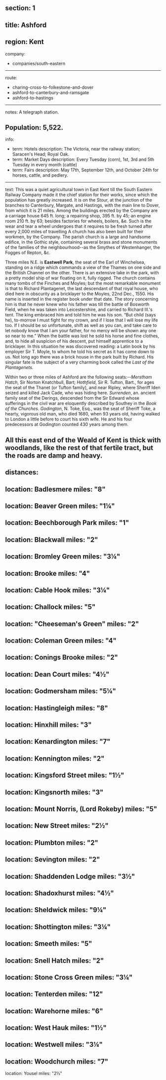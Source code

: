 section: 1
----
title: Ashford
----
region: Kent
----
company:
- companies/south-eastern
----
route:
- charing-cross-to-folkestone-and-dover
- ashford-to-canterbury-and-ramsgate
- ashford-to-hastings
----
notes: A telegraph station.

Population: 5,522.
----
info:
- term: Hotels
  description: The Victoria, near the railway station; Saracen's Head; Royal Oak.
- term: Market Days
  description: Every Tuesday (corn), 1st, 3rd and 5th Tuesday in every month (cattle)
- term: Fairs
  description: May 17th, September 12th, and October 24th for horses, cattle, and pedlery.
----
text: This was a quiet agricultural town in East Kent till the South Eastern Railway Company made it the chief station for their works, since which the population has greatly increased. It is on the Stour, at the junction of the branches to Canterbury, Margate, and Hastings, with the main line to Dover, from which it is 21 miles. Among the buildings erected by the Company are a carriage house 645 ft. long; a repairing shop, 395 ft. by 45; an engine room 210 ft. by 63; besides factories for wheels, boilers, &e. Such is the wear and tear a wheel undergoes that it requires to be fresh turned after every 2,000 miles of travelling A church has also been built for their workmen, by the Company. The parish church is a large and handsome edifice, in the Gothic style, containing several brass and stone monuments of the families of the neighbourhood--as the Smythes of Westenhanger, the Fogges of Repton, &c.

Three miles N.E. is **Eastwell Park**, the seat of the Earl of Winchelsea, standing on a ridge which commands a view of the Thames on one side and the British Channel on the other. There is an extensive lake in the park, with a pretty model ship of war floating on it, fully rigged. The church contains many tombs of the Finches and Moyles; but the most remarkable monument is that to Richard Plantagenet, the last descendant of that royal house, who died here in obscurity as a bricklayer to the Moyles, 22nd Dec., 1550. His name is inserted in the register book under that date. The story concerning him is that he never knew who his father was till the battle of Bosworth Field, when he was taken into Leicestershire, and carried to Richard III.'s tent. The king embraced him and told him he was his son. <q>But child (says he), to-morrow I must fight for my crown, and if I lose that I will lose my life too. If I should be so unfortunate, shift as well as you can, and take care to let nobody know that I am your father, for no mercy will be shown any one so near to me.</q> When the battle was lost he sold his horse and fine clothes, and, to hide all suspicion of his descent, put himself apprentice to a bricklayer. In this situation he was discovered reading: a Latin book by his employer Sir T. Moyle, to whom he told his secret as it has come down to us. Not long ago there was a brick house in the park built by Richard. His singular fate is the subject of a very charming book called the <cite>Last of the Plantagenets.</cite>

Within two or three miles of Ashford are the following seats:--*Merstham Hatch*, Sir Norton Knatchbull, Bart; *Hothfield*, Sir R. Tufton, Bart., for ages the seat of the Thanet (or Tufton family), and near Ripley, where Sheriff Iden seized and killed Jack Cade, who was hiding here. *Surrenden*, an. ancient family seat of the Derings, descended from the Sir Edward whose sufferings in the civil war are eloquently described by Southey in the <cite>Book of the Churches.</cite> *Godington*, N. Toke, Esq., was the seat of Sheriff Toke, a hearty, vigorous old man, who died 1680, when 93 years old, having walked to London a little before to court his sixth wife. He and his four predecessors at Godington counted 430 years among them.

All this east end of the Weald of Kent is thick with woodlands, like the rest of that fertile tract, but the roads are damp and heavy.
----
distances:
- 
  location: Badlesmere
  miles: "8"
- 
  location: Beaver Green
  miles: "1¼"
- 
  location: Beechborough Park
  miles: "1"
- 
  location: Blackwall
  miles: "2"
- 
  location: Bromley Green
  miles: "3¼"
- 
  location: Brooke
  miles: "4"
- 
  location: Cable Hook
  miles: "3¼"
- 
  location: Challock
  miles: "5"
- 
  location: "Cheeseman's Green"
  miles: "2"
- 
  location: Coleman Green
  miles: "4"
- 
  location: Conings Brooke
  miles: "2"
- 
  location: Dean Court
  miles: "4½"
- 
  location: Godmersham
  miles: "5¼"
- 
  location: Hastingleigh
  miles: "8"
- 
  location: Hinxhill
  miles: "3"
- 
  location: Kenardington
  miles: "7"
- 
  location: Kennington
  miles: "2"
- 
  location: Kingsford Street
  miles: "1½"
- 
  location: Kingsnorth
  miles: "3"
- 
  location: Mount Norris, (Lord Rokeby)
  miles: "5"
- 
  location: New Street
  miles: "2½"
- 
  location: Plumbton
  miles: "2"
- 
  location: Sevington
  miles: "2"
- 
  location: Shaddenden Lodge
  miles: "3½"
- 
  location: Shadoxhurst
  miles: "4½"
- 
  location: Sheldwick
  miles: "9¼"
- 
  location: Shottington
  miles: "3¼"
- 
  location: Smeeth
  miles: "5"
- 
  location: Snell Hatch
  miles: "2"
- 
  location: Stone Cross Green
  miles: "3¼"
- 
  location: Tenterden
  miles: "12"
- 
  location: Warehorne
  miles: "6"
- 
  location: West Hauk
  miles: "1½"
- 
  location: Westwell
  miles: "3¼"
- 
  location: Woodchurch
  miles: "7"
- 
  location: Yousel
  miles: "2½"
